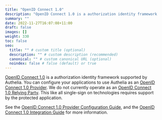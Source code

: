```yaml
---
title: "OpenID Connect 1.0"
description: "OpenID Connect 1.0 is a authorization identity framework supported by Authelia."
summary: ""
date: 2022-11-27T16:07:08+11:00
draft: false
images: []
weight: 330
toc: false
seo:
  title: "" # custom title (optional)
  description: "" # custom description (recommended)
  canonical: "" # custom canonical URL (optional)
  noindex: false # false (default) or true
---
```


[OpenID Connect 1.0](https://openid.net/connect/) is a authorization identity framework supported by Authelia. You can
configure your applications to use Authelia as an [OpenID Connect 1.0 Provider](https://openid.net/connect/). We do not
currently operate as an [OpenID Connect 1.0 Relying Party](https://openid.net/connect/). This like all single-sign on
technologies requires support by the protected application.

See the [OpenID Connect 1.0 Provider Configuration Guide](../../configuration/identity-providers/openid-connect/provider.md),  and the
[OpenID Connect 1.0 Integration Guide](../../integration/openid-connect/introduction.md) for more information.

